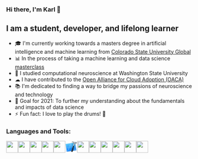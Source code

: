 ### Hi there, I'm Karl 👋

## I am a student, developer, and lifelong learner 
- 🎓 I'm currently working towards a masters degree in artificial intelligence and machine learning from [Colorado State University Global][csug-degree]
- 📊 In the process of taking a machine learning and data science [masterclass][udemy-class]
- 🧠 I studied computational neuroscience at Washington State University
- ☁ I have contributed to the [Open Alliance for Cloud Adoption (OACA)][oacaweb]
- 📚 I'm dedicated to finding a way to bridge my passions of neuroscience and technology
- 🥅 Goal for 2021: To further my understanding about the fundamentals and impacts of data science
- ⚡️ Fun fact: I love to play the drums! 🥁


### Languages and Tools:
<!-- TODO - Add links to corresponding languages and tools-->
<img align="left" height="32" width="32" src="https://cdn.svgporn.com/logos/c.svg" />
<img align="left" height="32" width="32" src="https://cdn.svgporn.com/logos/c-plusplus.svg" />
<img align="left" height="32" width="32" src="https://cdn.svgporn.com/logos/python.svg" />
<img align="left" height="32" width="32" src="https://cdn.svgporn.com/logos/swift.svg" />
<img align="left" height="32" width="32" src="https://cdn.svgporn.com/logos/visual-studio-code.svg" />
<img align="left" height="32" width="32" src="https://raw.githubusercontent.com/github/explore/80688e429a7d4ef2fca1e82350fe8e3517d3494d/topics/xcode/xcode.png" />
<img align="left" height="32" width="32" src="https://cdn.svgporn.com/logos/wordpress-icon.svg" />
<img align="left" height="32" width="32" src="https://cdn.svgporn.com/logos/tensorflow.svg" />
<img align="left" height="32" width="32" src="https://cdn.svgporn.com/logos/git-icon.svg" />
<img align="left" height="32" width="32" src="https://cdn.svgporn.com/logos/github-octocat.svg" />
<img align="left" height="32" width="32" src="https://cdn.svgporn.com/logos/gitkraken.svg" />
<img align="left" height="32" width="32" src="https://cdn.svgporn.com/logos/terminal.svg" />





<!--Link definitions-->
[oacaweb]: https://www.oaca-project.org
[udemy-class]: https://www.udemy.com/course/python-for-machine-learning-data-science-masterclass/
[csug-degree]: https://csuglobal.edu/graduate/masters-degrees/artificial-intelligence-and-machine-learning


